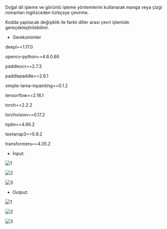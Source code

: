 Doğal dil işleme ve görüntü işleme yöntemlerini kullanarak manga veya çizgi romanları ingilizceden türkçeye çevirme.

Kodda yapılacak değişiklik ile farklı diller arası çevri işlemide gereçekleştirilebilinir.


* Gereksinimler

deepl==1.17.0

opencv-python==4.6.0.66

paddleocr==2.7.3

paddlepaddle==2.6.1

simple-lama-inpainting==0.1.2

tensorflow==2.16.1

torch==2.2.2

torchvision==0.17.2

tqdm==4.66.2

textwrap3==0.9.2 

transformers==4.35.2




* İnput:

![1](https://github.com/koesan/manga_cizgi_roman_ceviri/assets/96130124/d993c8e6-5ec7-4272-a58f-ed7a94dffaba)

![2](https://github.com/koesan/manga_cizgi_roman_ceviri/assets/96130124/0ab3a475-2671-49dc-9860-f61710936155)

![3](https://github.com/koesan/manga_cizgi_roman_ceviri/assets/96130124/c24e90e7-6887-4dab-821c-00383a948069)


* Output:

![1](https://github.com/koesan/manga_cizgi_roman_ceviri/assets/96130124/9fcbb3ef-2f0c-43d0-b529-164823f6856d)

![2](https://github.com/koesan/manga_cizgi_roman_ceviri/assets/96130124/eb42d8d4-5ac3-434c-bdbb-914082ad4b0f)

![3](https://github.com/koesan/manga_cizgi_roman_ceviri/assets/96130124/09eccf61-ac20-4116-b568-682b229531ca)



